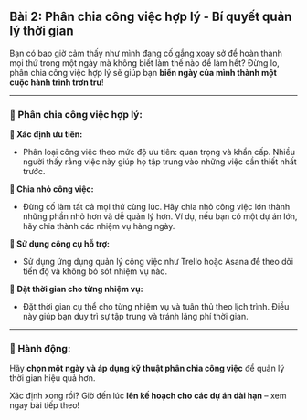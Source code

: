 ## Bài 2: Phân chia công việc hợp lý - Bí quyết quản lý thời gian  

Bạn có bao giờ cảm thấy như mình đang cố gắng xoay sở để hoàn thành mọi thứ trong một ngày mà không biết làm thế nào để làm hết? Đừng lo, phân chia công việc hợp lý sẽ giúp bạn **biến ngày của mình thành một cuộc hành trình trơn tru**!  

---

### 📌 Phân chia công việc hợp lý:  

**🔹 Xác định ưu tiên:**
- Phân loại công việc theo mức độ ưu tiên: quan trọng và khẩn cấp. Nhiều người thấy rằng việc này giúp họ tập trung vào những việc cần thiết nhất trước.  

**🔹 Chia nhỏ công việc:**
- Đừng cố làm tất cả mọi thứ cùng lúc. Hãy chia nhỏ công việc lớn thành những phần nhỏ hơn và dễ quản lý hơn. Ví dụ, nếu bạn có một dự án lớn, hãy chia thành các nhiệm vụ hàng ngày.  

**🔹 Sử dụng công cụ hỗ trợ:**
- Sử dụng ứng dụng quản lý công việc như Trello hoặc Asana để theo dõi tiến độ và không bỏ sót nhiệm vụ nào.  

**🔹 Đặt thời gian cho từng nhiệm vụ:**
- Đặt thời gian cụ thể cho từng nhiệm vụ và tuân thủ theo lịch trình. Điều này giúp bạn duy trì sự tập trung và tránh lãng phí thời gian.  

---

### 🚀 Hành động:  

Hãy **chọn một ngày và áp dụng kỹ thuật phân chia công việc** để quản lý thời gian hiệu quả hơn.  

Xác định xong rồi? Giờ đến lúc **lên kế hoạch cho các dự án dài hạn** – xem ngay bài tiếp theo!  